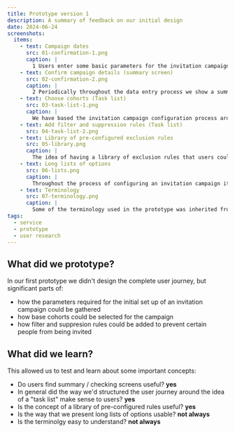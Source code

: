 ```yaml
---
title: Prototype version 1
description: A summary of feedback on our initial design
date: 2024-06-24
screenshots:
  items:
    - text: Campaign dates
      src: 01-confirmation-1.png
      caption: |
        1 Users enter some basic parameters for the invitation campaign
    - text: Confirm campaign details (summary screen)
      src: 02-confirmation-2.png
      caption: |
        2 Periodically throughout the data entry process we show a summary screen for users to check they've entered details correctly. The feedback we gathered about this was very positive with users commenting it is "Good to have a summary to make sure you've done everything" 
    - text: Choose cohorts (Task list)
      src: 03-task-list-1.png
      caption: |
        We have based the invitation campaign configuration process around a modified "task list" type component. This allows us to break down the overall task into smaller sub tasks. This seemed to fit with the users mental model and the concept worked well. 
    - text: Add filter and suppression rules (Task list)
      src: 04-task-list-2.png
    - text: Library of pre-configured exclusion rules
      src: 05-library.png
      caption: |
        The idea of having a library of exclusion rules that users could pick from was very well recieved. This is similar to how users work now, in that they have documented some common rules on Confluence which they can copy and paste. They saw opportunities for this new service to improve on that process by allowing common rules to be specified per campaign type (e.g. Covid, MMR, etc.) There was less confidence about the concept of a "commonly used" section. User weren't certain how this would be populated, whether it was different per user, per campaign type, or some other combination. It wasn't clear that this idea would make it easier to find the right selections over a sensibly ordered and well structured list.
    - text: Long lists of options
      src: 06-lists.png
      caption: |
        Throughout the process of configuring an invitation campaign it is necessary to make selections from lists, sometimes with many options. A number of concepts were present in the prototype for grouping options: recently added, commonly used and grouping by type. The research indicated that the idea of breaking up long lists into sections is better than just having very long lists, but there was less confidence in the ideas of recently added and commonly used, with users unsure how these sections would be populated and how useful they would be in practice. Grouping by type (e.g. age filters, location filters) was better understood by users but we have work to do to make sure we have the right groups for the different types of data. "Recently added - Don't really know what that means", "grouping by immunosuppressed, at risk and age based would be useful"
    - text: Terminology
      src: 07-terminology.png
      caption: |
        Some of the terminology used in the prototype was inherited from technical documents. Users didn't always have a strong understanding of what certain terms meant, "iteration" being a good example: "not sure it's understood by a lot of people", "Not sure about the word iteration - not sure people will understand what we're talking about", "not clear at all".
tags:
  - service
  - prototype
  - user research
---
```


## What did we prototype?
In our first prototype we didn't design the complete user journey, but significant parts of:

- how the parameters required for the initial set up of an invitation campaign could be gathered
- how base cohorts could be selected for the campaign
- how filter and suppresion rules could be added to prevent certain people from being invited

## What did we learn?
This allowed us to test and learn about some important concepts:

- Do users find summary / checking screens useful? **yes**
- In general did the way we'd structured the user journey around the idea of a "task list" make sense to users? **yes**
- Is the concept of a library of pre-configured rules useful? **yes**
- Is the way that we present long lists of options usable? **not always**
- Is the terminolgy easy to understand? **not always**
